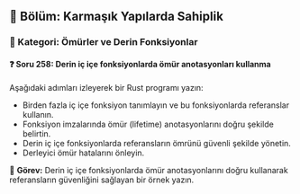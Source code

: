 ## 📘 Bölüm: Karmaşık Yapılarda Sahiplik  
### 🔹 Kategori: Ömürler ve Derin Fonksiyonlar  
#### ❓ Soru 258: Derin iç içe fonksiyonlarda ömür anotasyonları kullanma

Aşağıdaki adımları izleyerek bir Rust programı yazın:

- Birden fazla iç içe fonksiyon tanımlayın ve bu fonksiyonlarda referanslar kullanın.
- Fonksiyon imzalarında ömür (lifetime) anotasyonlarını doğru şekilde belirtin.
- Derin iç içe fonksiyonlarda referansların ömrünü güvenli şekilde yönetin.
- Derleyici ömür hatalarını önleyin.

🔧 **Görev:** Derin iç içe fonksiyonlarda ömür anotasyonlarını doğru kullanarak referansların güvenliğini sağlayan bir örnek yazın.
